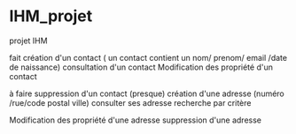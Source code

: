 IHM_projet
==========

projet IHM


fait 
création d'un contact ( un contact contient un nom/ prenom/ email /date de naissance)
consultation d'un contact
Modification des propriété d'un contact 


à faire
suppression d'un contact (presque)
création d'une adresse (numéro /rue/code postal ville) 
consulter ses adresse
recherche par critère

Modification des propriété d'une adresse
suppression d'une adresse
